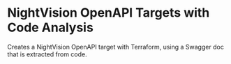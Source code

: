 # NightVision OpenAPI Targets with Code Analysis

Creates a NightVision OpenAPI target with Terraform, using a Swagger doc that is extracted from code.
